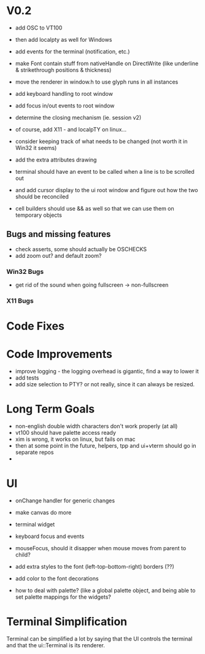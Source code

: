 ﻿# V0.2

- add OSC to VT100
- then add localpty as well for Windows
- add events for the terminal (notification, etc.)

- make Font contain stuff from nativeHandle on DirectWrite (like underline & strikethrough positions & thickness)
- move the renderer in window.h to use glyph runs in all instances

- add keyboard handling to root window
- add focus in/out events to root window
- determine the closing mechanism (ie. session v2)
- of course, add X11 - and localpTY on linux...
- consider keeping track of what needs to be changed (not worth it in Win32 it seems)
- add the extra attributes drawing
- terminal should have an event to be called when a line is to be scrolled out

- and add cursor display to the ui root window and figure out how the two should be reconciled

- cell builders should use && as well so that we can use them on temporary objects


## Bugs and missing features

- check asserts, some should actually be OSCHECKS
- add zoom out? and default zoom? 

### Win32 Bugs

- get rid of the sound when going fullscreen -> non-fullscreen

### X11 Bugs

# Code Fixes

# Code Improvements 

- improve logging - the logging overhead is gigantic, find a way to lower it
- add tests
- add size selection to PTY? or not really, since it can always be resized. 

# Long Term Goals

- non-english double width characters don't work properly (at all)
- vt100 should have palette access ready
- xim is wrong, it works on linux, but fails on mac
- then at some point in the future, helpers, tpp and ui+vterm should go in separate repos
- 
# UI

- onChange handler for generic changes
- make canvas do more
- terminal widget
- keyboard focus and events
- mouseFocus, should it disapper when mouse moves from parent to child? 

- add extra styles to the font (left-top-bottom-right) borders (??)
- add color to the font decorations 
- how to deal with palette? (like a global palette object, and being able to set palette mappings for the widgets? 

# Terminal Simplification

Terminal can be simplified a lot by saying that the UI controls the terminal and that the ui::Terminal is its renderer. 
